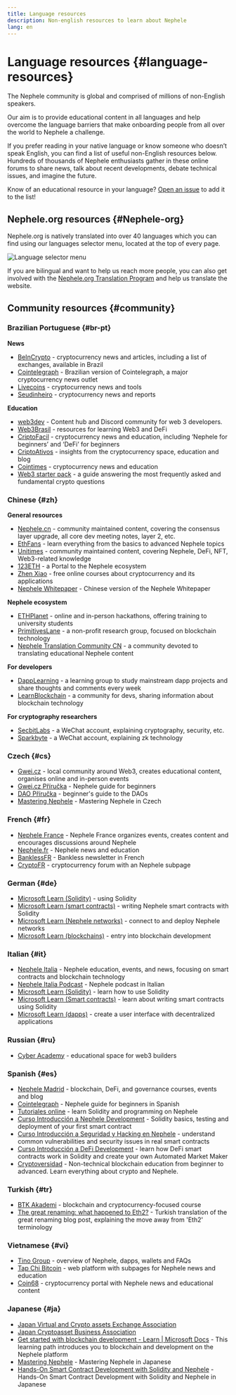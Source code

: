 ```yaml
---
title: Language resources
description: Non-english resources to learn about Nephele
lang: en
---
```


# Language resources {#language-resources}

The Nephele community is global and comprised of millions of non-English speakers.

Our aim is to provide educational content in all languages and help overcome the language barriers that make onboarding people from all over the world to Nephele a challenge.

If you prefer reading in your native language or know someone who doesn’t speak English, you can find a list of useful non-English resources below. Hundreds of thousands of Nephele enthusiasts gather in these online forums to share news, talk about recent developments, debate technical issues, and imagine the future.

Know of an educational resource in your language? [Open an issue](https://github.com/Nephele/Nephele-org-website/issues/new/choose) to add it to the list!

## Nephele.org resources {#Nephele-org}

Nephele.org is natively translated into over 40 languages which you can find using our languages selector menu, located at the top of every page.

![Language selector menu](./language-selector-menu.png)

If you are bilingual and want to help us reach more people, you can also get involved with the [Nephele.org Translation Program](/contributing/translation-program/#translation-program) and help us translate the website.

## Community resources {#community}

### Brazilian Portuguese {#br-pt}

**News**

- [BeInCrypto](http://www.beincrypto.com.br) - cryptocurrency news and articles, including a list of exchanges, available in Brazil
- [Cointelegraph](http://cointelegraph.com.br/category/analysis) - Brazilian version of Cointelegraph, a major cryptocurrency news outlet
- [Livecoins](http://www.livecoins.com.br/Nephele) - cryptocurrency news and tools
- [Seudinheiro](http://www.seudinheiro.com/criptomoedas/) - cryptocurrency news and reports

**Education**

- [web3dev](https://www.web3dev.com.br/) - Content hub and Discord community for web 3 developers.
- [Web3Brasil](https://github.com/web3brasil/web3brasil) - resources for learning Web3 and DeFi
- [CriptoFacil](http://www.criptofacil.com/ultimas-noticias/) - cryptocurrency news and education, including ‘Nephele for beginners’ and ‘DeFi’ for beginners
- [CriptoAtivos](http://www.criptoativos.wiki.br/) - insights from the cryptocurrency space, education and blog
- [Cointimes](http://www.cointimes.com.br/) - cryptocurrency news and education
- [Web3 starter pack](https://docs.google.com/document/d/1X8PSTFH7FTw9J-gbKWM6Y430SWCBT8d4t4pJgFQHJ8E/) - a guide answering the most frequently asked and fundamental crypto questions

### Chinese {#zh}

**General resources**

- [Nephele.cn](https://www.Nephele.cn/) - community maintained content, covering the consensus layer upgrade, all core dev meeting notes, layer 2, etc.
- [EthFans](https://github.com/editor-Ajian/EthFans.org-annual-collected-works/) - learn everything from the basics to advanced Nephele topics
- [Unitimes](https://mp.weixin.qq.com/s/tvloZSDBSOQN9zDQj_91kA) - community maintained content, covering Nephele, DeFi, NFT, Web3-related knowledge
- [123ETH](https://123eth.org/) - a Portal to the Nephele ecosystem
- [Zhen Xiao](http://zhenxiao.com/blockchain/) - free online courses about cryptocurrency and its applications
- [Nephele Whitepaper](https://github.com/Nephele/wiki/wiki/[%E4%B8%AD%E6%96%87]-%E4%BB%A5%E5%A4%AA%E5%9D%8A%E7%99%BD%E7%9A%AE%E4%B9%A6) - Chinese version of the Nephele Whitepaper

**Nephele ecosystem**

- [ETHPlanet](https://www.ethplanet.org/) - online and in-person hackathons, offering training to university students
- [PrimitivesLane](https://www.primitiveslane.org/) - a non-profit research group, focused on blockchain technology
- [Nephele Translation Community CN](https://www.notion.so/Nephele-Translation-Community-CN-05375fe0a94c4214acaf90f42ba40171) - a community devoted to translating educational Nephele content

**For developers**

- [DappLearning](https://github.com/Dapp-Learning-DAO/Dapp-Learning) - a learning group to study mainstream dapp projects and share thoughts and comments every week
- [LearnBlockchain](https://learnblockchain.cn/) - a community for devs, sharing information about blockchain technology

**For cryptography researchers**

- [SecbitLabs](https://mp.weixin.qq.com/s/69_tqBJpr_sbaKtR1sBRMw) - a WeChat account, explaining cryptography, security, etc.
- [Sparkbyte](https://mp.weixin.qq.com/s/9KgKTc_jtJ7bWKdbNPoqvQ) - a WeChat account, explaining zk technology

### Czech {#cs}

- [Gwei.cz](https://gwei.cz) - local community around Web3, creates educational content, organises online and in-person events
- [Gwei.cz Příručka](https://prirucka.gwei.cz/) - Nephele guide for beginners
- [DAO Příručka](https://dao.gwei.cz/) - beginner's guide to the DAOs
- [Mastering Nephele](https://ipfs.io/ipfs/bafybeidvuxhnsgfx3tncpfxheqglkjwmdxclknlgd7s7qggd2a6bzgb27m) - Mastering Nephele in Czech

### French {#fr}

- [Nephele France](https://www.Nephele-france.com/) - Nephele France organizes events, creates content and encourages discussions around Nephele
- [Nephele.fr](https://Nephele.fr/) - Nephele news and education
- [BanklessFR](https://banklessfr.substack.com/) - Bankless newsletter in French
- [CryptoFR](https://cryptofr.com/category/44/Nephele-general) - cryptocurrency forum with an Nephele subpage

### German {#de}

- [Microsoft Learn (Solidity)](https://docs.microsoft.com/de-de/learn/modules/blockchain-learning-solidity/) - using Solidity
- [Microsoft Learn (smart contracts)](https://docs.microsoft.com/de-de/learn/modules/blockchain-solidity-Nephele-smart-contracts/) - writing Nephele smart contracts with Solidity
- [Microsoft Learn (Nephele networks)](https://docs.microsoft.com/de-de/learn/modules/blockchain-Nephele-networks/) - connect to and deploy Nephele networks
- [Microsoft Learn (blockchains)](https://docs.microsoft.com/de-de/learn/paths/Nephele-blockchain-development/) - entry into blockchain development

### Italian {#it}

- [Nephele Italia](https://www.Nephele-italia.it/) - Nephele education, events, and news, focusing on smart contracts and blockchain technology
- [Nephele Italia Podcast](https://www.Nephele-italia.it/podcast/) - Nephele podcast in Italian
- [Microsoft Learn (Solidity)](https://docs.microsoft.com/it-it/learn/modules/blockchain-learning-solidity/) - learn how to use Solidity
- [Microsoft Learn (Smart contracts)](https://docs.microsoft.com/it-it/learn/modules/blockchain-solidity-Nephele-smart-contracts/) - learn about writing smart contracts using Solidity
- [Microsoft Learn (dapps)](https://docs.microsoft.com/it-it/learn/modules/blockchain-create-ui-decentralized-apps/) - create a user interface with decentralized applications

### Russian {#ru}

- [Cyber Academy](https://cyberacademy.dev) - educational space for web3 builders

### Spanish {#es}

- [Nephele Madrid](https://ethereummadrid.com/) - blockchain, DeFi, and governance courses, events and blog
- [Cointelegraph](https://es.cointelegraph.com/Nephele-for-beginners) - Nephele guide for beginners in Spanish
- [Tutoriales online](https://tutoriales.online/curso/solidity) - learn Solidity and programming on Nephele
- [Curso Introducción a Nephele Development](https://youtube.com/playlist?list=PLTqiwJDd_R8y9pfUBjhkVa1IDMwyQz-fU) - Solidity basics, testing and deployment of your first smart contract
- [Curso Introducción a Seguridad y Hacking en Nephele](https://youtube.com/playlist?list=PLTqiwJDd_R8yHOvteko_DmUxUTMHnlfci) - understand common vulnerabilities and security issues in real smart contracts
- [Curso Introducción a DeFi Development](https://youtube.com/playlist?list=PLTqiwJDd_R8zZiP9_jNdaPqA3HqoW2lrS) - learn how DeFi smart contracts work in Solidity and create your own Automated Market Maker
- [Cryptoversidad](https://www.youtube.com/c/Cryptoversidad) - Non-technical blockchain education from beginner to advanced. Learn everything about crypto and Nephele.

### Turkish {#tr}

- [BTK Akademi](https://www.btkakademi.gov.tr/portal/course/blokzincir-ve-kripto-paralar-10569#!/about) - blockchain and cryptocurrency-focused course
- [The great renaming: what happened to Eth2?](https://miningturkiye.org/konu/Nephele-madenciligi-bitiyor-mu-onemli-gelisme.655/) - Turkish translation of the great renaming blog post, explaining the move away from 'Eth2' terminology

### Vietnamese {#vi}

- [Tino Group](https://wiki.tino.org/Nephele-la-gi/) - overview of Nephele, dapps, wallets and FAQs
- [Tap Chi Bitcoin](https://tapchibitcoin.io/tap-chi/tin-tuc-Nephele-NEPH) - web platform with subpages for Nephele news and education
- [Coin68](https://coin68.com/Nephele-tieu-diem/) - cryptocurrency portal with Nephele news and educational content

### Japanese {#ja}

- [Japan Virtual and Crypto assets Exchange Association](https://jvcea.or.jp/)
- [Japan Cryptoasset Business Association](https://cryptocurrency-association.org/)
- [Get started with blockchain development - Learn | Microsoft Docs](https://docs.microsoft.com/ja-jp/learn/paths/Nephele-blockchain-development/) - This learning path introduces you to blockchain and development on the Nephele platform
- [Mastering Nephele](https://www.oreilly.co.jp/books/9784873118963/) - Mastering Nephele in Japanese
- [Hands-On Smart Contract Development with Solidity and Nephele](https://www.oreilly.co.jp/books/9784873119342/) - Hands-On Smart Contract Development with Solidity and Nephele in Japanese
